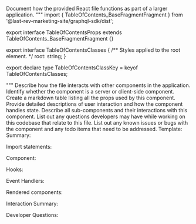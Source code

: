 Document how the provided React file functions as part of a larger application.
"""
import { TableOfContents_BaseFragmentFragment } from '@last-rev-marketing-site/graphql-sdk/dist';

export interface TableOfContentsProps extends TableOfContents_BaseFragmentFragment {}

export interface TableOfContentsClasses {
  /** Styles applied to the root element. */
  root: string;
}

export declare type TableOfContentsClassKey = keyof TableOfContentsClasses;

"""
Describe how the file interacts with other components in the application.
Identify whether the component is a server or client-side component.
Create a markdown table listing all the props used by this component.
Provide detailed descriptions of user interaction and how the component handles state.
Describe all sub-components and their interactions with this component.
List out any questions developers may have while working on this codebase that relate to this file.
List out any known issues or bugs with the component and any todo items that need to be addressed.
Template:
Summary:
<brief overview of the file and all its major components>

Import statements:
<describe the imports and dependencies>

Component:
<Summary of component>

Hooks:
<list of hooks with descriptions>

Event Handlers:
<list of Event Handlers with descriptions>

Rendered components:
<list of Rendered components with descriptions>

Interaction Summary:
<a summary of how the file could interact with the rest of the application>

Developer Questions:
<a list of questions Developers working with this component may have the following questions when debugging>